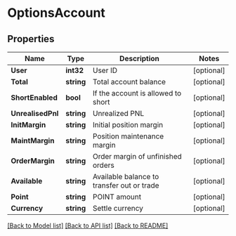 # OptionsAccount

## Properties

Name | Type | Description | Notes
------------ | ------------- | ------------- | -------------
**User** | **int32** | User ID | [optional] 
**Total** | **string** | Total account balance | [optional] 
**ShortEnabled** | **bool** | If the account is allowed to short | [optional] 
**UnrealisedPnl** | **string** | Unrealized PNL | [optional] 
**InitMargin** | **string** | Initial position margin | [optional] 
**MaintMargin** | **string** | Position maintenance margin | [optional] 
**OrderMargin** | **string** | Order margin of unfinished orders | [optional] 
**Available** | **string** | Available balance to transfer out or trade | [optional] 
**Point** | **string** | POINT amount | [optional] 
**Currency** | **string** | Settle currency | [optional] 

[[Back to Model list]](../README.md#documentation-for-models) [[Back to API list]](../README.md#documentation-for-api-endpoints) [[Back to README]](../README.md)


